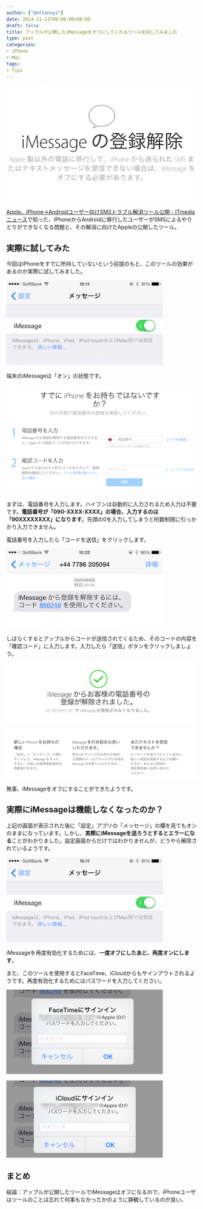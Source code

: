 ```yaml
---
author: ["@ottanxyz"]
date: 2014-11-11T00:00:00+00:00
draft: false
title: アップルが公開したiMessageをオフにしてくれるツールを試してみました
type: post
categories:
- iPhone
- Mac
tags:
- Tips
---
```


![](141111-5461adf6c32f7.png)






[Apple、iPhone→Androidユーザー向けSMSトラブル解消ツール公開 - ITmedia ニュース](http://www.itmedia.co.jp/news/articles/1411/10/news060.html)で知った、iPhoneからAndroidに移行したユーザーがSMSによるやりとりができなくなる問題と、その解消に向けたAppleの公開したツール。





## 実際に試してみた





今回はiPhoneをすでに所持していないという前提のもと、このツールの効果があるのか実際に試してみました。





![](141111-5461adfc63411.png)






端末のiMessageは「オン」の状態です。





![](141111-5461adf9be4fd.png)






まずは、電話番号を入力します。ハイフンは自動的に入力されるため入力は不要です。**電話番号が「090-XXXX-XXXX」の場合、入力するのは「90XXXXXXXX」になります**。先頭の0を入力してしまうと桁数制限に引っかかり入力できません。





電話番号を入力したら「コードを送信」をクリックします。





![](141111-5461adfe549c5.png)






しばらくするとアップルからコードが送信されてくるため、そのコードの内容を「確認コード」に入力します。入力したら「送信」ボタンをクリックしましょう。





![](141111-5461ae006a1a7.png)






無事、iMessageをオフにすることができたようです。





## 実際にiMessageは機能しなくなったのか？



上記の画面が表示された後に「設定」アプリの「メッセージ」の欄を見てもオンのままになっています。しかし、**実際にiMessageを送ろうとするとエラーになる**ことがわかりました。設定画面からだけではわかりませんが、どうやら解除されているようです。



![](141111-5461adfc63411.png)






iMessageを再度有効化するためには、**一度オフにしたあと、再度オンにします**。





また、このツールを使用するとFaceTime、iCloudからもサインアウトされるようです。再度有効化するためにはパスワードを入力してください。





![](141111-5461b976166cf.png)






![](141111-5461b9789b001.png)






## まとめ





結論：アップルが公開したツールでiMessageはオフになるので、iPhoneユーザはツールのことは忘れて何事もなかったかのように静観しているのが良い。
